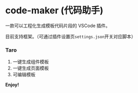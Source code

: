 # code-maker (代码助手)

一款可以工程化生成模板代码片段的 VSCode 插件。

目前支持框架。（可通过插件设置页`settings.json`开关对应脚本）

### Taro

1.  一键生成组件模板
2.  一键生成页面模板
3.  可编辑模板

**Enjoy!**
